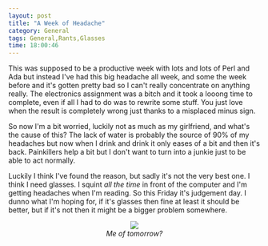 ```yaml
---
layout: post
title: "A Week of Headache"
category: General
tags: General,Rants,Glasses
time: 18:00:46
---
```

This was supposed to be a productive week with lots and lots of Perl and Ada but instead I've had this big headache all week, and some the week before and it's gotten pretty bad so I can't really concentrate on anything really. The electronics assignment was a bitch and it took a looong time to complete, even if all I had to do was to rewrite some stuff. You just love when the result is completely wrong just thanks to a misplaced minus sign.

So now I'm a bit worried, luckily not as much as my girlfriend, and what's the cause of this? The lack of water is probably the source of 90% of my headaches but now when I drink and drink it only eases of a bit and then it's back. Painkillers help a bit but I don't want to turn into a junkie just to be able to act normally.

Luckily I think I've found the reason, but sadly it's not the very best one. I think I need glasses. I squint *all the time* in front of the computer and I'm getting headaches when I'm reading. So this Friday it's judgement day. I dunno what I'm hoping for, if it's glasses then fine at least it should be better, but if it's not then it might be a bigger problem somewhere.

<center>
  <img src="http://3.bp.blogspot.com/_W8MKyrpvUV4/TGwi8kA2tVI/AAAAAAAAAVQ/59FGbUhfYtM/s1600/20071128geek.jpg" /><br />
  <em>Me of tomorrow?</em>
</center>

